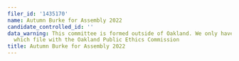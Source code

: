 ```yaml
---
filer_id: '1435170'
name: Autumn Burke for Assembly 2022
candidate_controlled_id: ''
data_warning: This committee is formed outside of Oakland. We only have data on committees
  which file with the Oakland Public Ethics Commission
title: Autumn Burke for Assembly 2022
---
```

